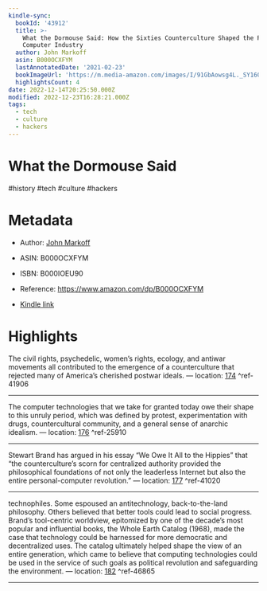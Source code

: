```yaml
---
kindle-sync:
  bookId: '43912'
  title: >-
    What the Dormouse Said: How the Sixties Counterculture Shaped the Personal
    Computer Industry
  author: John Markoff
  asin: B000OCXFYM
  lastAnnotatedDate: '2021-02-23'
  bookImageUrl: 'https://m.media-amazon.com/images/I/91GbAowsg4L._SY160.jpg'
  highlightsCount: 4
date: 2022-12-14T20:25:50.000Z
modified: 2022-12-23T16:28:21.000Z
tags:
  - tech
  - culture
  - hackers
---
```

# What the Dormouse Said

#history #tech #culture #hackers 

# Metadata

* Author: [John Markoff](https://www.amazon.com/John-Markoff/e/B004LQ8LO6/ref=dp_byline_cont_ebooks_1)

* ASIN: B000OCXFYM

* ISBN: B000IOEU90

* Reference: <https://www.amazon.com/dp/B000OCXFYM>

* [Kindle link](kindle://book?action=open&asin=B000OCXFYM)

# Highlights

The civil rights, psychedelic, women’s rights, ecology, and antiwar movements all contributed to the emergence of a counterculture that rejected many of America’s cherished postwar ideals. — location: [174](kindle://book?action=open&asin=B000OCXFYM&location=174) ^ref-41906

---

The computer technologies that we take for granted today owe their shape to this unruly period, which was defined by protest, experimentation with drugs, countercultural community, and a general sense of anarchic idealism. — location: [176](kindle://book?action=open&asin=B000OCXFYM&location=176) ^ref-25910

---

Stewart Brand has argued in his essay “We Owe It All to the Hippies” that “the counterculture’s scorn for centralized authority provided the philosophical foundations of not only the leaderless Internet but also the entire personal-computer revolution.” — location: [177](kindle://book?action=open&asin=B000OCXFYM&location=177) ^ref-41020

---

technophiles. Some espoused an antitechnology, back-to-the-land philosophy. Others believed that better tools could lead to social progress. Brand’s tool-centric worldview, epitomized by one of the decade’s most popular and influential books, the Whole Earth Catalog (1968), made the case that technology could be harnessed for more democratic and decentralized uses. The catalog ultimately helped shape the view of an entire generation, which came to believe that computing technologies could be used in the service of such goals as political revolution and safeguarding the environment. — location: [182](kindle://book?action=open&asin=B000OCXFYM&location=182) ^ref-46865

---
